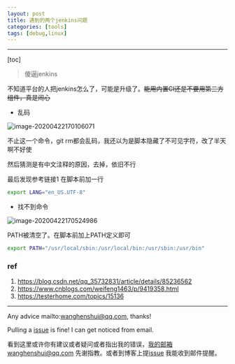 ```yaml
---
layout: post
title: 遇到的两个jenkins问题
categories: [tools]
tags: [debug,linux]
---
```

  

---

[toc]

> 傻逼jenkins



不知道平台的人把jenkins怎么了，可能是升级了。~~能用内置CI还是不要用第三方组件，真是闹心~~



- 乱码

![image-20200422170106071](https://wanghenshui.github.io/assets/image-20200422170106071.png)

不止这一个命令，git rm都会乱码，我还以为是脚本隐藏了不可见字符，改了半天啊不好使

然后猜测是有中文注释的原因，去掉，依旧不行

最后发现参考链接1 在脚本前加一行

```bash
export LANG="en_US.UTF-8"  
```



-  找不到命令

![image-20200422170524986](https://wanghenshui.github.io/assets/image-20200422170524986.png)

PATH被清空了。在脚本前加上PATH定义即可

```bash
export PATH="/usr/local/sbin:/usr/local/bin:/usr/sbin:/usr/bin"
```





### ref

1. https://blog.csdn.net/qq_35732831/article/details/85236562
2. https://www.cnblogs.com/weifeng1463/p/9419358.html
3. https://testerhome.com/topics/15136



---

Any advice mailto:wanghenshui@qq.com, thanks! 

Pulling a [issue](https://github.com/wanghenshui/wanghenshui.github.io/issues/new) is fine! I can get noticed from email.

看到这里或许你有建议或者疑问或者指出我的错误，我的邮箱wanghenshui@qq.com 先谢指教。或者到博客上提[issue](https://github.com/wanghenshui/wanghenshui.github.io/issues/new) 我能收到邮件提醒。